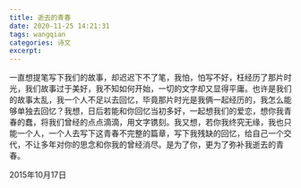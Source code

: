 ```yaml
---
title: 逝去的青春
date: 2020-11-25 14:21:31
tags: wangqian
categories: 诗文
excerpt: 
---
```

一直想提笔写下我们的故事，却迟迟下不了笔，我怕，怕写不好，枉经历了那片时光，我们故事过于美好，我不知如何开始，一切的文字却又显得平庸。也许是我们的故事太乱，我一个人不足以去回忆，毕竟那片时光是我俩一起经历的，我怎么能够单独去回忆？我想，日后若能和你回忆当初多好，一起想我们的爱恋，想你我青春的蠢，将我们曾经的点点滴滴，用文字镌刻。我又想，若你我终究无缘，我也只能一个人，一个人去写下这青春不完整的篇章，写下我残缺的回忆，给自己一个交代，不让多年对你的思念和你我的曾经消尽。是为了你，更为了弥补我逝去的青春。

2015年10月17日
